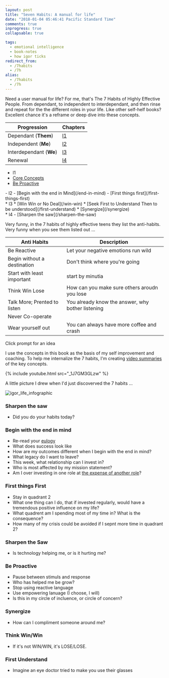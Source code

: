 ```yaml
---
layout: post
title: "Seven Habits: A manual for life"
date: "2018-01-04 05:46:41 Pacific Standard Time"
comments: true
inprogress: true
collapsable: true

tags:
  - emotional intelligence
  - book-notes
  - how igor ticks
redirect_from:
  - /7habits
  - /7h
alias:
  - /7habits
  - /7h
---
```


Need a user manual for life? For me, that's The 7 Habits of Highly Effective People. From dependant, to independent to interdependant, and then rinse and repeat for the the different roles in your life. Like other self-helf books? Excellent chance it's a reframe or deep dive into these concepts.

| Progression             | Chapters |
| ----------------------- | -------- |
| Dependant (**Them**)    | [l1](l1) |
| Independent (**Me**)    | [l2](l2) |
| Interdependant (**We**) | [l3](l3) |
| Renewal                 | [l4](l4) |

- l1
- [Core Concepts](/7h-c0)
- [Be Proactive](/be-proactive)

<div/>
- l2
- [Begin with the end in Mind](/end-in-mind)
- [First things first](/first-things-first)

<div/>
* l3
* [Win Win or No Deal](/win-win)
* [Seek First to Understand Then to be understood](/first-understand)
* [Synergize](/synergize)

<div/>
* l4
- [Sharpen the saw](/sharpen-the-saw)

Very funny, in the 7 habits of highly effective teens they list the anti-habits. Very funny when you see them listed out ...

| Anti Habits                  | Description                                       |
| ---------------------------- | ------------------------------------------------- |
| Be Reactive                  | Let your negative emotions run wild               |
| Begin without a destination  | Don't think where you're going                    |
| Start with least important   | start by minutia                                  |
| Think Win Lose               | How can you make sure others aroudn you lose      |
| Talk More; Prented to listen | You already know the answer, why bother listening |
| Never Co-operate             |                                                   |
| Wear yourself out            | You can always have more coffee and crash         |

<div class="alert alert-primary" id="sunburst_text">
    Click prompt for an idea
</div>

<div id="sunburst_text">
</div>

<div id="sunburst">
</div>

<script type=module>
    import { load_7_habits } from '/assets/js/index.js'
    defer(load_7_habits)
</script>

I use the concepts in this book as the basis of my self improvement and coaching. To help me internalize the 7 habits, I'm creating [video summaries](https://www.youtube.com/watch?v=_1J7GM3GLzw&list=PLJveOxX-mxxCl4YDfHMyNzMmWUMFxgC1n) of the key concepts.

{% include youtube.html src="_1J7GM3GLzw" %}

A little picture I drew when I'd just discoverved the 7 habits ...

![igor_life_infographic](/images/igor-life-infographic.jpg)

### Sharpen the saw

- Did you do your habits today?

### Begin with the end in mind

- Re-read your [eulogy](/eulogy)
- What does success look like
- How are my outcomes different when I begin with the end in mind?
- What legacy do I want to leave?
- This week, what relationship can I invest in?
- Who is most affected by my mission statement?
- Am I over investing in one role at [the expense of another role](/balance)?

### First things First

- Stay in quadrant 2
- What one thing can I do, that if invested regularly, would have a tremendous positive influence on my life?
- What quadrent am I spending most of my time in? What is the consequence?
- How many of my crisis could be avoided if I sepnt more time in quadrant 2?

### Sharpen the Saw

- Is technology helping me, or is it hurting me?

### Be Proactive

- Pause between stimuls and response
- Who has helped me be grow?
- Stop using reactive language
- Use empowering lanuage (I choose, I will)
- Is this in my circle of incluence, or circle of concern?

### Synergize

- How can I compliment someone around me?

### Think Win/Win

- If it's not WIN/WIN, it's LOSE/LOSE.

### First Understand

- Imagine an eye doctor tried to make you use their glasses
